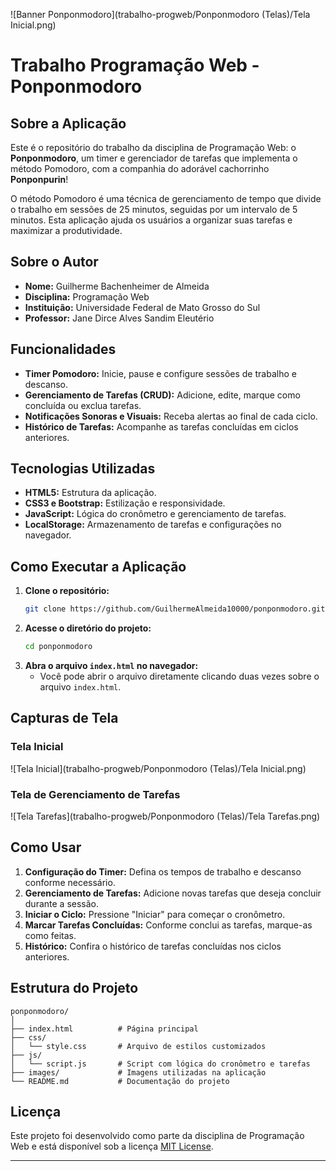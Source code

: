 

![Banner Ponponmodoro](trabalho-progweb/Ponponmodoro (Telas)/Tela Inicial.png)

# Trabalho Programação Web - Ponponmodoro

## Sobre a Aplicação
Este é o repositório do trabalho da disciplina de Programação Web: o **Ponponmodoro**, um timer e gerenciador de tarefas que implementa o método Pomodoro, com a companhia do adorável cachorrinho **Ponponpurin**!

O método Pomodoro é uma técnica de gerenciamento de tempo que divide o trabalho em sessões de 25 minutos, seguidas por um intervalo de 5 minutos. Esta aplicação ajuda os usuários a organizar suas tarefas e maximizar a produtividade.

## Sobre o Autor
- **Nome:** Guilherme Bachenheimer de Almeida
- **Disciplina:** Programação Web
- **Instituição:** Universidade Federal de Mato Grosso do Sul
- **Professor:** Jane Dirce Alves Sandim Eleutério

## Funcionalidades
- **Timer Pomodoro:** Inicie, pause e configure sessões de trabalho e descanso.
- **Gerenciamento de Tarefas (CRUD):** Adicione, edite, marque como concluída ou exclua tarefas.
- **Notificações Sonoras e Visuais:** Receba alertas ao final de cada ciclo.
- **Histórico de Tarefas:** Acompanhe as tarefas concluídas em ciclos anteriores.

## Tecnologias Utilizadas
- **HTML5:** Estrutura da aplicação.
- **CSS3 e Bootstrap:** Estilização e responsividade.
- **JavaScript:** Lógica do cronômetro e gerenciamento de tarefas.
- **LocalStorage:** Armazenamento de tarefas e configurações no navegador.

## Como Executar a Aplicação
1. **Clone o repositório:**
   ```bash
   git clone https://github.com/GuilhermeAlmeida10000/ponponmodoro.git
   ```
2. **Acesse o diretório do projeto:**
   ```bash
   cd ponponmodoro
   ```
3. **Abra o arquivo `index.html` no navegador:**
   - Você pode abrir o arquivo diretamente clicando duas vezes sobre o arquivo `index.html`.

## Capturas de Tela
### Tela Inicial
![Tela Inicial](trabalho-progweb/Ponponmodoro (Telas)/Tela Inicial.png)

### Tela de Gerenciamento de Tarefas
![Tela Tarefas](trabalho-progweb/Ponponmodoro (Telas)/Tela Tarefas.png)

## Como Usar
1. **Configuração do Timer:** Defina os tempos de trabalho e descanso conforme necessário.
2. **Gerenciamento de Tarefas:** Adicione novas tarefas que deseja concluir durante a sessão.
3. **Iniciar o Ciclo:** Pressione "Iniciar" para começar o cronômetro.
4. **Marcar Tarefas Concluídas:** Conforme conclui as tarefas, marque-as como feitas.
5. **Histórico:** Confira o histórico de tarefas concluídas nos ciclos anteriores.

## Estrutura do Projeto
```
ponponmodoro/
│
├── index.html          # Página principal
├── css/
│   └── style.css       # Arquivo de estilos customizados
├── js/
│   └── script.js       # Script com lógica do cronômetro e tarefas
├── images/             # Imagens utilizadas na aplicação
└── README.md           # Documentação do projeto
```

## Licença
Este projeto foi desenvolvido como parte da disciplina de Programação Web e está disponível sob a licença [MIT License](LICENSE).

---
